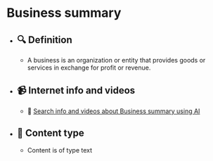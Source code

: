 # Business summary
- ## 🔍 Definition
  - A business is an organization or entity that provides goods or services in exchange for profit or revenue.
- ## 📹 Internet info and videos
  - 🤖 [Search info and videos about Business summary using AI](https://www.perplexity.ai/search?q=videos+about+Business+summary:+A+business+is+an+organization+or+entity+that+provides+goods+or+services+in+exchange+for+profit+or+revenue.
)
- ## 📰 Content type 
  - Content is of type text
